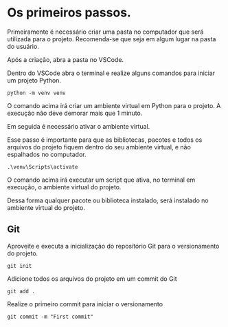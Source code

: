 # Os primeiros passos.
Primeiramente é necessário criar uma pasta no computador que será utilizada para o projeto. Recomenda-se que seja em algum lugar na pasta do usuário.

Após a criação, abra a pasta no VSCode.

Dentro do VSCode abra o terminal e realize alguns comandos para iniciar um projeto Python.

```pwsh
python -m venv venv
```
O comando acima irá criar um ambiente virtual em Python para o projeto. A execução não deve demorar mais que 1 minuto.

Em seguida é necessário ativar o ambiente virtual.

Esse passo é importante para que as bibliotecas, pacotes e todos os arquivos do projeto fiquem dentro do seu ambiente virtual, e não espalhados no computador.

```pwsh
.\venv\Scripts\activate
```
O comando acima irá executar um script que ativa, no terminal em execução, o ambiente virtual do projeto.

Dessa forma qualquer pacote ou biblioteca instalado, será instalado no ambiente virtual do projeto.

## Git
Aproveite e executa a inicialização do repositório Git para o versionamento do projeto.

```pwsh
git init
```

Adicione todos os arquivos do projeto em um commit do Git
```
git add .
```

Realize o primeiro commit para iniciar o versionamento
```pwsh
git commit -m "First commit"